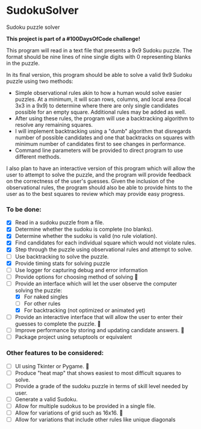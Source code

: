 # SudokuSolver
Sudoku puzzle solver

**This project is part of a #100DaysOfCode challenge!**

This program will read in a text file that presents a 9x9 Sudoku puzzle. The format should be nine lines
of nine single digits with 0 representing blanks in the puzzle.

In its final version, this program should be able to solve a valid 9x9 Sudoku puzzle using two methods:
* Simple observational rules akin to how a human would solve easier puzzles. At a minimum, it will scan
rows, columns, and local area (local 3x3 in a 9x9) to determine where there are only single candidates possible 
for an empty square. Additional rules may be added as well.
* After using these rules, the program will use a backtracking algorithm to resolve any remaining squares.
* I will implement backtracking using a "dumb" algorithm that disregards number of possible candidates and
one that backtracks on squares with minimum number of candidates first to see changes in performance.
* Command line parameters will be provided to direct program to use different methods.

I also plan to have an interactive version of this program which will allow the user to attempt to solve
the puzzle, and the program will provide feedback on the correctness of the user's guesses. Given the inclusion
of the observational rules, the program should also be able to provide hints to the user as to the best squares
to review which may provide easy progress.

### To be done:
- [x] Read in a sudoku puzzle from a file.
- [x] Determine whether the sudoku is complete (no blanks).
- [x] Determine whether the sudoku is valid (no rule violation).
- [x] Find candidates for each individual square which would not violate rules.
- [x] Step through the puzzle using observational rules and attempt to solve.
- [ ] Use backtracking to solve the puzzle.
- [x] Provide timing stats for solving puzzle
- [ ] Use logger for capturing debug and error information
- [ ] Provide options for choosing method of solving :construction:
- [ ] Provide an interface which will let the user observe the computer solving the puzzle:
    - [x] For naked singles
    - [ ] For other rules
    - [x] For backtracking (not optimized or animated yet)
- [ ] Provide an interactive interface that will allow the user to enter their guesses to complete the puzzle. :construction:
- [ ] Improve performance by storing and updating candidate answers. :construction:
- [ ] Package project using setuptools or equivalent

### Other features to be considered:
- [ ] UI using Tkinter or Pygame. :construction:
- [ ] Produce "heat map" that shows easiest to most difficult squares to solve. 
- [ ] Provide a grade of the sudoku puzzle in terms of skill level needed by user.
- [ ] Generate a valid Sudoku.
- [ ] Allow for multiple sudokus to be provided in a single file.
- [ ] Allow for variations of grid such as 16x16. :construction:
- [ ] Allow for variations that include other rules like unique diagonals
